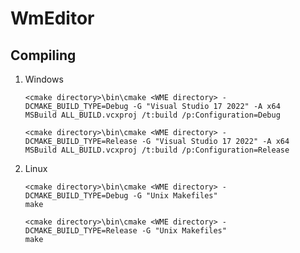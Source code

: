 ﻿
# WmEditor

## Compiling

1. Windows

	```
	<cmake directory>\bin\cmake <WME directory> -DCMAKE_BUILD_TYPE=Debug -G "Visual Studio 17 2022" -A x64
	MSBuild ALL_BUILD.vcxproj /t:build /p:Configuration=Debug
	```

	```
	<cmake directory>\bin\cmake <WME directory> -DCMAKE_BUILD_TYPE=Release -G "Visual Studio 17 2022" -A x64
	MSBuild ALL_BUILD.vcxproj /t:build /p:Configuration=Release
	```

1. Linux

	```
	<cmake directory>\bin\cmake <WME directory> -DCMAKE_BUILD_TYPE=Debug -G "Unix Makefiles"
	make
	```

	```
	<cmake directory>\bin\cmake <WME directory> -DCMAKE_BUILD_TYPE=Release -G "Unix Makefiles"
	make
	```
